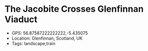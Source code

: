 # The Jacobite Crosses Glenfinnan Viaduct

- GPS: 56.87587222222222,-5.435075
- Location: Glenfinnan, Scotland, UK
- Tags: landscape,train
